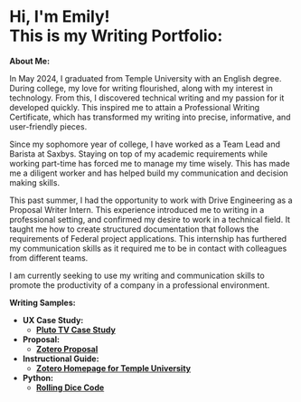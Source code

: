 <h1>Hi, I'm Emily! <br/><a 
<h2>This is my Writing Portfolio:</h2>

<b>About Me:</b>

In May 2024, I graduated from Temple University with an English degree. During college, my love for writing flourished, along with my interest in technology. From this, I discovered technical writing and my passion for it developed quickly. This inspired me to attain a Professional Writing Certificate, which has transformed my writing into precise, informative, and user-friendly pieces. 

Since my sophomore year of college, I have worked as a Team Lead and Barista at Saxbys. Staying on top of my academic requirements while working part-time has forced me to manage my time wisely. This has made me a diligent worker and has helped build my communication and decision making skills. 

This past summer, I had the opportunity to work with Drive Engineering as a Proposal Writer Intern. This experience introduced me to writing in a professional setting, and confirmed my desire to work in a technical field. It taught me how to create structured documentation that follows the requirements of Federal project applications. This internship has furthered my communication skills as it required me to be in contact with colleagues from different teams. 

I am currently seeking to use my writing and communication skills to promote the productivity of a company in a professional environment.



<b>Writing Samples:<b>
- <b>UX Case Study:</b>
  - [Pluto TV Case Study](https://github.com/emilysuranie/PlutoTVCaseStudy)
- <b>Proposal:</b>
  - [Zotero Proposal](https://github.com/emilysuranie/ZoteroProposal)
- <b>Instructional Guide:</b>
  - [Zotero Homepage for Temple University](https://github.com/emilysuranie/ZoteroHomepage)
- <b>Python:</b>
  - [Rolling Dice Code](https://github.com/emilysuranie/DiceLab)
<!--
- <b>Analysis Report:</b>
  - [Competitive Review of Streaming Services](https://github.com/emilysuranie/CompetitiveReview) 

